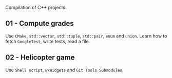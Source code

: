 Compilation of C++ projects.

## 01 - Compute grades

Use `CMake`, `std::vector`, `std::tuple`, `std::pair`, `enum` and `union`.
Learn how to fetch `GoogleTest`, write tests, read a file.

## 02 - Helicopter game

Use `Shell script`, `wxWidgets` and `Git Tools Submodules`.
